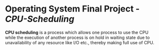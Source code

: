 # Operating System Final Project - *CPU-Scheduling*
**CPU scheduling** is a process which allows one process to use the CPU while the execution of another process is on hold in waiting state due to unavailability of any resource like I/O etc., thereby making full use of CPU.

